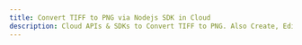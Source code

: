 ---title: Convert TIFF to PNG via Nodejs SDK in Clouddescription: Cloud APIs & SDKs to Convert TIFF to PNG. Also Create, Edit & Render Microsoft Word & OpenOffice documents in the Cloud.---